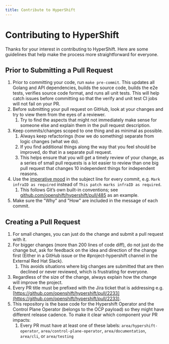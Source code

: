 ```yaml
---
title: Contribute to HyperShift
---
```


# Contributing to HyperShift
Thanks for your interest in contributing to HyperShift. Here are some guidelines that help make the process more straightforward for everyone.

## Prior to Submitting a Pull Request
1. Prior to committing your code, run `make pre-commit`. This updates all Golang and API dependencies, builds the source code, builds the e2e tests, verifies source code format, and runs all unit tests. This will help catch issues before committing so that the verify and unit test CI jobs will not fail on your PR. 
2. Before submitting your pull request on GitHub, look at your changes and try to view them from the eyes of a reviewer. 
    1. Try to find the aspects that might not immediately make sense for someone else and explain them in the pull request description.
3. Keep commits/changes scoped to one thing and as minimal as possible. 
    1. Always keep refactorings (how we do something) separate from logic changes (what we do).
    2. If you find additional things along the way that you feel should be improved, do that in a separate pull request. 
    3. This helps ensure that you will get a timely review of your change, as a series of small pull requests is a lot easier to review than one big pull request that changes 10 independent things for independent reasons.
4. Use the [imperative mood](https://en.wikipedia.org/wiki/Imperative_mood) in the subject line for every commit, e.g. `Mark infraID as required` instead of `This patch marks infraID as required`.
    1. This follows Git’s own built-in conventions; see [github.com/openshift/hypershift/pull/485](https://github.com/openshift/hypershift/pull/485) as an example.
5. Make sure the "Why" and "How" are included in the message of each commit.

## Creating a Pull Request
1. For small changes, you can just do the change and submit a pull request with it. 
2. For bigger changes (more than 200 lines of code diff), do not just do the change but, ask for feedback on the idea and direction of the change first (Either in a GitHub issue or the #project-hypershift channel in the External Red Hat Slack). 
    1. This avoids situations where big changes are submitted that are then declined or never reviewed, which is frustrating for everyone. 
3. Regardless of the size of the change, always explain how the change will improve the project.
4. Every PR title must be prefixed with the Jira ticket that is addressing e.g. [https://github.com/openshift/hypershift/pull/2233](https://github.com/openshift/hypershift/pull/2233).
5. This repository is the base code for the Hypershift Operator and the Control Plane Operator (belongs to the OCP payload) so they might have different release cadence. To make it clear which component your PR impacts:
    1. Every PR must have at least one of these labels: `area/hypershift-operator`, `area/control-plane-operator`, `area/documentation`, `area/cli`, or `area/testing`